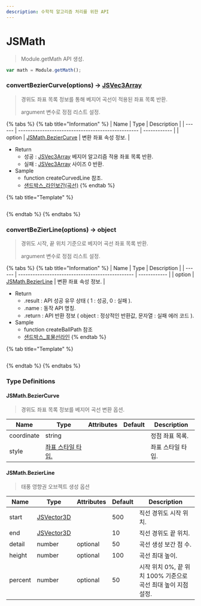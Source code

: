```yaml
---
description: 수학적 알고리즘 처리를 위한 API
---
```


# JSMath

> Module.getMath API 생성.

```javascript
var math = Module.getMath();
```

### convertBezierCurve(options) → [JSVec3Array](../core/JSVec3Array.md)

> 경위도 좌표 목록 정보를 통해 베지어 곡선이 적용된 좌표 목록 반환.
>
> argument 변수로 정점 리스트 설정.

{% tabs %}
{% tab title="Information" %}
| Name   | Type                                               | Description  |
| ------ | -------------------------------------------------- | ------------ |
| option | [JSMath.BezierCurve](jsmath.md#jsmath.beziercurve) | 변환 좌표 속성 정보. |

* Return
  * 성공 : [JSVec3Array](../core/JSVec3Array.md) 베지어 알고리즘 적용 좌표 목록 반환.
  * 실패 : [JSVec3Array](../core/JSVec3Array.md) 사이즈 0 반환.
* Sample
  * function createCurvedLine 참조.
  * [샌드박스\_라인보간(곡선)](http://sandbox.dtwincloud.com/code/main.do?id=object\_line\_interpolate\_curved)
{% endtab %}

{% tab title="Template" %}
```javascript
```
{% endtab %}
{% endtabs %}

### convertBeZierLine(options) → object

> 경위도 시작, 끝 위치 기준으로 베지어 곡선 좌표 목록 반환.
>
> argument 변수로 정점 리스트 설정.

{% tabs %}
{% tab title="Information" %}
| Name   | Type                                             | Description  |
| ------ | ------------------------------------------------ | ------------ |
| option | [JSMath.BezierLine](jsmath.md#jsmath.BezierLine) | 변환 좌표 속성 정보. |

* Return
  * .result : API 성공 유무 상태 ( 1 : 성공, 0 : 실패 ).
  * .name : 동작 API 명칭.
  * .return : API 반환 정보 ( object : 정상적인 반환값, 문자열 : 실패 에러 코드 ).
* Sample
  * function createBallPath 참조
  * [샌드박스\_포물선라인](http://sandbox.dtwincloud.com/code/main.do?id=object\_line\_arc)
{% endtab %}

{% tab title="Template" %}
```javascript
```
{% endtab %}
{% endtabs %}

### Type Definitions

#### JSMath.BezierCurve

> 경위도 좌표 목록 정보를 베지어 곡선 변환 옵션.

| Name       | Type                                                  | Attributes | Default | Description |
| ---------- | ----------------------------------------------------- | ---------- | ------- | ----------- |
| coordinate | string                                                |            |         | 정점 좌표 목록.   |
| style      | [좌표 스타일 타입.](type-list.md#coordinate-style-type-list) |            |         | 좌표 스타일 타입.  |

#### JSMath.BezierLine

> 태풍 영향권 오브젝트 생성 옵션

| Name    | Type                                | Attributes | Default | Description                              |
| ------- | ----------------------------------- | ---------- | ------- | ---------------------------------------- |
| start   | [JSVector3D](../core/jsvector3d.md) |            | 500     | 직선 경위도 시작 위치.                            |
| end     | [JSVector3D](../core/jsvector3d.md) |            | 10      | 직선 경위도 끝 위치.                             |
| detail  | number                              | optional   | 50      | 곡선 생성 보간 점 수.                            |
| height  | number                              | optional   | 100     | 곡선 최대 높이.                                |
| percent | number                              | optional   | 50      | 시작 위치 0%, 끝 위치 100% 기준으로 곡선 최대 높이 지점 설정. |
